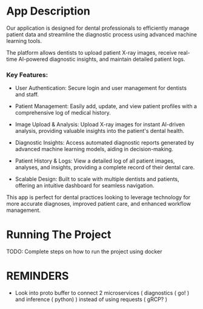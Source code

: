 # App Description
Our application is designed for dental professionals to efficiently manage patient data and streamline the diagnostic process using advanced machine learning tools. 

The platform allows dentists to upload patient X-ray images, receive real-time AI-powered diagnostic insights, and maintain detailed patient logs.

### Key Features:

- User Authentication: Secure login and user management for dentists and staff.

- Patient Management: Easily add, update, and view patient profiles with a comprehensive log of medical history.

- Image Upload & Analysis: Upload X-ray images for instant AI-driven analysis, providing valuable insights into the patient's dental health.

- Diagnostic Insights: Access automated diagnostic reports generated by advanced machine learning models, aiding in decision-making.

- Patient History & Logs: View a detailed log of all patient images, analyses, and insights, providing a complete record of their dental care.

- Scalable Design: Built to scale with multiple dentists and patients, offering an intuitive dashboard for seamless navigation.

This app is perfect for dental practices looking to leverage technology for more accurate diagnoses, improved patient care, and enhanced workflow management.

# Running The Project

TODO: Complete steps on how to run the project using docker

# REMINDERS

- Look into proto buffer to connect 2 microservices ( diagnostics ( go! ) and inference ( python) ) instead of using requests ( gRCP? )